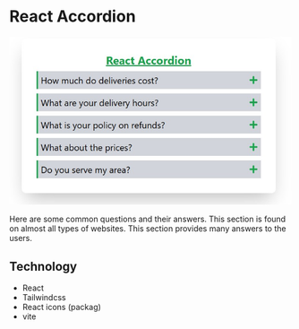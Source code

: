 # React Accordion

![react-accordion](./public/Screenshot_1.jpg)

Here are some common questions and their answers. This section is found on almost all types of websites. This section provides many answers to the users.

## Technology

- React
- Tailwindcss
- React icons (packag)
- vite
